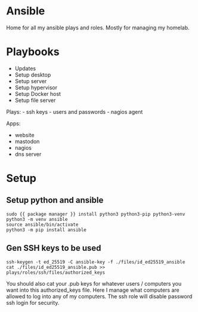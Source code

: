 # Ansible
Home for all my ansible plays and roles. Mostly for managing my homelab.


# Playbooks

- Updates
- Setup desktop
- Setup server
- Setup hypervisor
- Setup Docker host
- Setup file server

Plays:
    - ssh keys
    - users and passwords
    - nagios agent

Apps: 
- website
- mastodon
- nagios
- dns server

# Setup

## Setup python and ansible

```
sudo {{ package manager }} install python3 python3-pip python3-venv
python3 -m venv ansible
source ansible/bin/activate
python3 -m pip install ansible
```

## Gen SSH keys to be used

```
ssh-keygen -t ed_25519 -C ansible-key -f ./files/id_ed25519_ansible
cat ./files/id_ed25519_ansible.pub >> plays/roles/ssh/files/authorized_keys 
```

You should also cat your .pub keys for whatever users / computers you want into this authorized_keys file. Here I manage what computers are allowed to log into any of my computers. The ssh role will disable password ssh login for security. 
